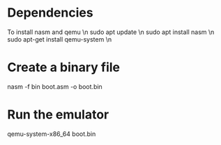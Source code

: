 # Dependencies
To install nasm and qemu \n
sudo apt update \n
sudo apt install nasm \n
sudo apt-get install qemu-system \n


# Create a binary file
nasm -f bin boot.asm -o boot.bin

# Run the emulator
qemu-system-x86_64 boot.bin
